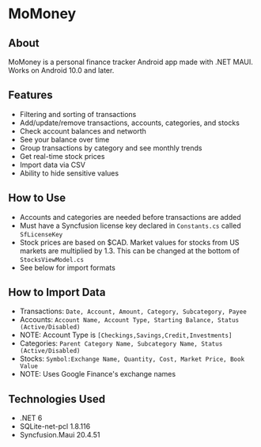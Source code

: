 # MoMoney
## About
MoMoney is a personal finance tracker Android app made with .NET MAUI.
Works on Android 10.0 and later.

## Features
* Filtering and sorting of transactions
* Add/update/remove transactions, accounts, categories, and stocks
* Check account balances and networth
* See your balance over time
* Group transactions by category and see monthly trends
* Get real-time stock prices
* Import data via CSV
* Ability to hide sensitive values

## How to Use
* Accounts and categories are needed before transactions are added
* Must have a Syncfusion license key declared in `Constants.cs` called `SfLicenseKey`
* Stock prices are based on $CAD. Market values for stocks from US markets are multiplied
      by 1.3. This can be changed at the bottom of `StocksViewModel.cs`
* See below for import formats

## How to Import Data
* Transactions: `Date, Account, Amount, Category, Subcategory, Payee`
* Accounts: `Account Name, Account Type, Starting Balance, Status (Active/Disabled)`
* NOTE: Account Type is `[Checkings,Savings,Credit,Investments]`
* Categories: `Parent Category Name, Subcategory Name, Status (Active/Disabled)`
* Stocks: `Symbol:Exchange Name, Quantity, Cost, Market Price, Book Value`
* NOTE: Uses Google Finance's exchange names

## Technologies Used
* .NET 6
* SQLite-net-pcl 1.8.116
* Syncfusion.Maui 20.4.51